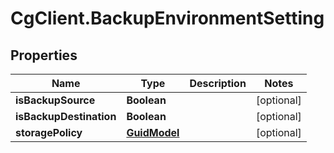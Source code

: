 # CgClient.BackupEnvironmentSetting

## Properties

Name | Type | Description | Notes
------------ | ------------- | ------------- | -------------
**isBackupSource** | **Boolean** |  | [optional] 
**isBackupDestination** | **Boolean** |  | [optional] 
**storagePolicy** | [**GuidModel**](GuidModel.md) |  | [optional] 


